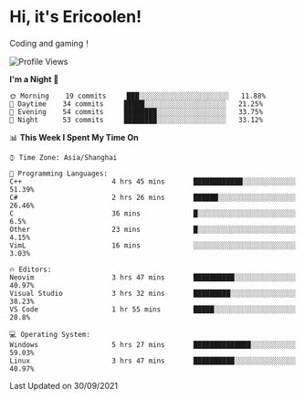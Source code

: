 # Hi, it's Ericoolen!
Coding and gaming！

<!--START_SECTION:waka-->
![Profile Views](http://img.shields.io/badge/Profile%20Views-19-blue)

**I'm a Night 🦉** 

```text
🌞 Morning    19 commits     ███░░░░░░░░░░░░░░░░░░░░░░   11.88% 
🌆 Daytime    34 commits     █████░░░░░░░░░░░░░░░░░░░░   21.25% 
🌃 Evening    54 commits     ████████░░░░░░░░░░░░░░░░░   33.75% 
🌙 Night      53 commits     ████████░░░░░░░░░░░░░░░░░   33.12%

```


📊 **This Week I Spent My Time On** 

```text
⌚︎ Time Zone: Asia/Shanghai

💬 Programming Languages: 
C++                      4 hrs 45 mins       ████████████░░░░░░░░░░░░░   51.39% 
C#                       2 hrs 26 mins       ██████░░░░░░░░░░░░░░░░░░░   26.46% 
C                        36 mins             █░░░░░░░░░░░░░░░░░░░░░░░░   6.5% 
Other                    23 mins             █░░░░░░░░░░░░░░░░░░░░░░░░   4.15% 
VimL                     16 mins             ░░░░░░░░░░░░░░░░░░░░░░░░░   3.03%

🔥 Editors: 
Neovim                   3 hrs 47 mins       ██████████░░░░░░░░░░░░░░░   40.97% 
Visual Studio            3 hrs 32 mins       █████████░░░░░░░░░░░░░░░░   38.23% 
VS Code                  1 hr 55 mins        █████░░░░░░░░░░░░░░░░░░░░   20.8%

💻 Operating System: 
Windows                  5 hrs 27 mins       ██████████████░░░░░░░░░░░   59.03% 
Linux                    3 hrs 47 mins       ██████████░░░░░░░░░░░░░░░   40.97%

```


 Last Updated on 30/09/2021
<!--END_SECTION:waka-->

